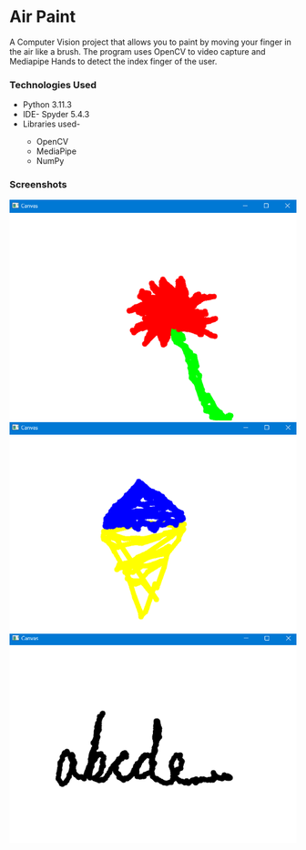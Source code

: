 <h1>Air Paint</h1>
A Computer Vision project that allows you to paint by moving your finger in the air like a brush.
The program uses OpenCV to video capture and Mediapipe Hands to detect the index finger of the user.</h2>
<h3>Technologies Used</h3>
<ul>
  <li>Python 3.11.3</li>
  <li>IDE- Spyder 5.4.3</li>
  <li>Libraries used-</li>
  <ul>
    <li>OpenCV</li>
    <li>MediaPipe</li>
    <li>NumPy</li>
  </ul>
</ul>
<h3>Screenshots</h3>
<img src="/screenshots/d1.png">
<img src="screenshots/d2.png">
<img src="screenshots/d3.png">
